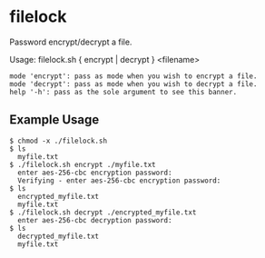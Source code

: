# filelock
Password encrypt/decrypt a file. 

Usage: filelock.sh { encrypt | decrypt } \<filename\>
  
    mode 'encrypt': pass as mode when you wish to encrypt a file.
    mode 'decrypt': pass as mode when you wish to decrypt a file.
    help '-h': pass as the sole argument to see this banner.



## Example Usage

    $ chmod -x ./filelock.sh
    $ ls
      myfile.txt
    $ ./filelock.sh encrypt ./myfile.txt
      enter aes-256-cbc encryption password: 
      Verifying - enter aes-256-cbc encryption password:
    $ ls
      encrypted_myfile.txt 
      myfile.txt
    $ ./filelock.sh decrypt ./encrypted_myfile.txt
      enter aes-256-cbc decryption password:
    $ ls
      decrypted_myfile.txt
      myfile.txt
